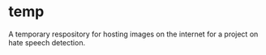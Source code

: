 # temp
A temporary respository for hosting images on the internet for a project on hate speech detection.
